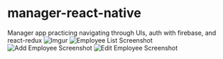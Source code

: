 # manager-react-native
Manager app practicing navigating through UIs, auth with firebase, and react-redux
![Imgur](https://i.imgur.com/vgO6dqm.png)
![Employee List Screenshot]([Imgur](https://i.imgur.com/PPje7i5.png))
![Add Employee Screenshot]([Imgur](https://i.imgur.com/ejpXSj6.png))
![Edit Employee Screenshot]([Imgur](https://i.imgur.com/p8MYmeJ.png))
